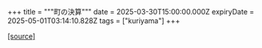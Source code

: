 +++
title = """町の決算"""
date = 2025-03-30T15:00:00.000Z
expiryDate = 2025-05-01T03:14:10.828Z
tags = ["kuriyama"]
+++


[[source]](https://www.town.kuriyama.hokkaido.jp/soshiki/32/595.html)
